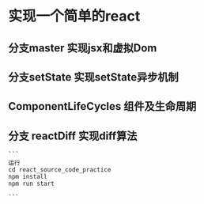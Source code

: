 # 实现一个简单的react


## 分支master  实现jsx和虚拟Dom

## 分支setState 实现setState异步机制

## ComponentLifeCycles 组件及生命周期
## 分支  reactDiff 实现diff算法


    ```
    运行
    cd react_source_code_practice
    npm install
    npm run start

    ```

    


